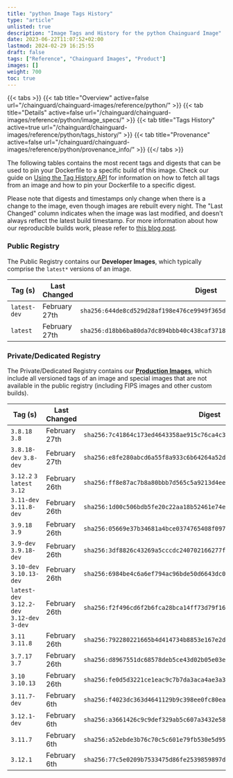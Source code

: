 ```yaml
---
title: "python Image Tags History"
type: "article"
unlisted: true
description: "Image Tags and History for the python Chainguard Image"
date: 2023-06-22T11:07:52+02:00
lastmod: 2024-02-29 16:25:55
draft: false
tags: ["Reference", "Chainguard Images", "Product"]
images: []
weight: 700
toc: true
---
```


{{< tabs >}}
{{< tab title="Overview" active=false url="/chainguard/chainguard-images/reference/python/" >}}
{{< tab title="Details" active=false url="/chainguard/chainguard-images/reference/python/image_specs/" >}}
{{< tab title="Tags History" active=true url="/chainguard/chainguard-images/reference/python/tags_history/" >}}
{{< tab title="Provenance" active=false url="/chainguard/chainguard-images/reference/python/provenance_info/" >}}
{{</ tabs >}}

The following tables contains the most recent tags and digests that can be used to pin your Dockerfile to a specific build of this image. Check our guide on [Using the Tag History API](/chainguard/chainguard-images/using-the-tag-history-api/) for information on how to fetch all tags from an image and how to pin your Dockerfile to a specific digest.

Please note that digests and timestamps only change when there is a change to the image, even though images are rebuilt every night. The "Last Changed" column indicates when the image was last modified, and doesn't always reflect the latest build timestamp. For more information about how our reproducible builds work, please refer to [this blog post](https://www.chainguard.dev/unchained/reproducing-chainguards-reproducible-image-builds).

### Public Registry
The Public Registry contains our **Developer Images**, which typically comprise the `latest*` versions of an image.

| Tag (s)       | Last Changed  | Digest                                                                    |
|---------------|---------------|---------------------------------------------------------------------------|
|  `latest-dev` | February 27th | `sha256:644de8cd529d28af198e476ce9949f365d5002301f4ccb02a895bfe8fa49439f` |
|  `latest`     | February 27th | `sha256:d18bb6ba80da7dc894bbb40c438caf37187a2efbbba8560e691e577d8711e778` |


### Private/Dedicated Registry
The Private/Dedicated Registry contains our **[Production Images](https://www.chainguard.dev/chainguard-images)**, which include all versioned tags of an image and special images that are not available in the public registry (including FIPS images and other custom builds).

| Tag (s)                                       | Last Changed  | Digest                                                                    |
|-----------------------------------------------|---------------|---------------------------------------------------------------------------|
|  `3.8.18` `3.8`                               | February 27th | `sha256:7c41864c173ed4643358ae915c76ca4c3cdaca42aa6ceee5d06361f0b441a0ea` |
|  `3.8.18-dev` `3.8-dev`                       | February 27th | `sha256:e8fe280abcd6a55f8a933c6b64264a52de277235bdff19b74b2390ea52f8b683` |
|  `3.12.2` `3` `latest` `3.12`                 | February 26th | `sha256:ff8e87ac7b8a80bbb7d565c5a9213d4ee7211bf4fa81bd64b4c4d90b114f5855` |
|  `3.11-dev` `3.11.8-dev`                      | February 26th | `sha256:1d00c506bdb5fe20c22aa18b52461e74ee36223badbfcba4eaa7ccbef6650d60` |
|  `3.9.18` `3.9`                               | February 26th | `sha256:05669e37b34681a4bce0374765408f097688756afe7cc95acf3ef96b24aea5a4` |
|  `3.9-dev` `3.9.18-dev`                       | February 26th | `sha256:3df8826c43269a5cccdc240702166277f262762b04231f08f9063421a297852e` |
|  `3.10-dev` `3.10.13-dev`                     | February 26th | `sha256:6984be4c6a6ef794ac96bde50d6643dc079a0966273a345a7b7a6eaba82d5236` |
|  `latest-dev` `3.12.2-dev` `3.12-dev` `3-dev` | February 26th | `sha256:f2f496cd6f2b6fca28bca14ff73d79f1644ea2a605d6e14b2efbbe9de9f74726` |
|  `3.11` `3.11.8`                              | February 26th | `sha256:792280221665b4d414734b8853e167e2d8d260e3193331b8c1b596458798dacb` |
|  `3.7.17` `3.7`                               | February 26th | `sha256:d8967551dc68578deb5ce43d02b05e03e749319d4b0b46578bf64e2c9f41eb2d` |
|  `3.10` `3.10.13`                             | February 26th | `sha256:fe0d5d3221ce1eac9c7b7da3aca4ae3a3a43101d8b7fd8552b75cf56f9203234` |
|  `3.11.7-dev`                                 | February 6th  | `sha256:f4023dc363d4641129b9c398ee0fc80ea92cf9f52e8320398f7f8555310f6c42` |
|  `3.12.1-dev`                                 | February 6th  | `sha256:a3661426c9c9def329ab5c607a3432e58042a6dd8f996e959e152962ea33baa5` |
|  `3.11.7`                                     | February 6th  | `sha256:a52ebde3b76c70c5c601e79fb530e5d95cf1d9c53bf0b3c11b2ba40d32bc42bc` |
|  `3.12.1`                                     | February 6th  | `sha256:77c5e0209b7533475d86fe2539859897d65f58297546ad4f8c70f93ca743c594` |

